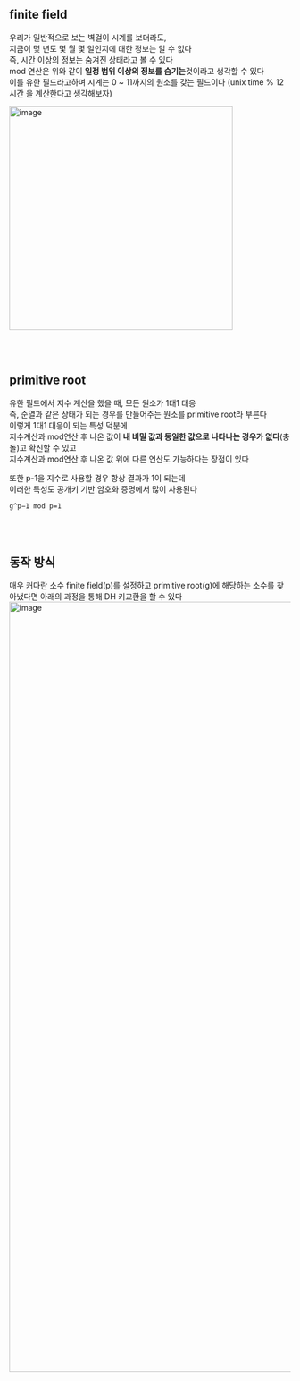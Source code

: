 ## finite field
우리가 일반적으로 보는 벽걸이 시계를 보더라도, <br/>
지금이 몇 년도 몇 월 몇 일인지에 대한 정보는 알 수 없다<br/>
즉, 시간 이상의 정보는 숨겨진 상태라고 볼 수 있다<br/>
mod 연산은 위와 같이 **일정 범위 이상의 정보를 숨기는**것이라고 생각할 수 있다<br/>
이를 유한 필드라고하며 시계는 0 ~ 11까지의 원소를 갖는 필드이다
(unix time % 12시간 을 계산한다고 생각해보자)

<img width="400" alt="image" src="https://github.com/dik654/cryptography/assets/33992354/b9942627-b23e-4c8b-8457-c6460db2b9f2">

<br/><br/>

## primitive root
유한 필드에서 지수 계산을 했을 때, 모든 원소가 1대1 대응<br/>
즉, 순열과 같은 상태가 되는 경우를 만들어주는 원소를 primitive root라 부른다<br/>
이렇게 1대1 대응이 되는 특성 덕분에 <br/>
지수계산과 mod연산 후 나온 값이 **내 비밀 값과 동일한 값으로 나타나는 경우가 없다**(충돌)고 확신할 수 있고<br/>
지수계산과 mod연산 후 나온 값 위에 다른 연산도 가능하다는 장점이 있다

또한 p-1을 지수로 사용할 경우 항상 결과가 1이 되는데<br/>
이러한 특성도 공개키 기반 암호화 증명에서 많이 사용된다
```
g^p−1 mod p=1
```

<br/><br/>

## 동작 방식
매우 커다란 소수 finite field(p)를 설정하고 primitive root(g)에 해당하는 소수를 찾아냈다면 아래의 과정을 통해 DH 키교환을 할 수 있다
<img width="1378" alt="image" src="https://github.com/dik654/cryptography/assets/33992354/8be2ee92-70aa-4007-bf43-084d06a2ebee">
